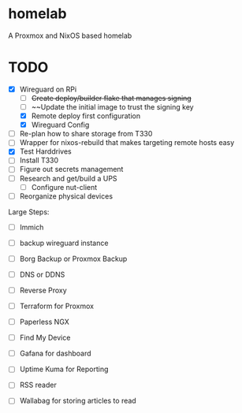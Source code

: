 # homelab
A Proxmox and NixOS based homelab

# TODO

- [x] Wireguard on RPi
	- [ ] ~~Create deploy/builder flake that manages signing~~
	- [ ] ~~Update the initial image to trust the signing key
	- [x] Remote deploy first configuration
	- [x] Wireguard Config
- [ ] Re-plan how to share storage from T330
- [ ] Wrapper for nixos-rebuild that makes targeting remote hosts easy
- [x] Test Harddrives
- [ ] Install T330
- [ ] Figure out secrets management
- [ ] Research and get/build a UPS
	- [ ] Configure nut-client
- [ ] Reorganize physical devices

Large Steps:
- [ ] Immich
- [ ] backup wireguard instance
- [ ] Borg Backup or Proxmox Backup
- [ ] DNS or DDNS
- [ ] Reverse Proxy
- [ ] Terraform for Proxmox
- [ ] Paperless NGX
- [ ] Find My Device
- [ ] Gafana for dashboard
- [ ] Uptime Kuma for Reporting
- [ ] RSS reader
- [ ] Wallabag for storing articles to read

